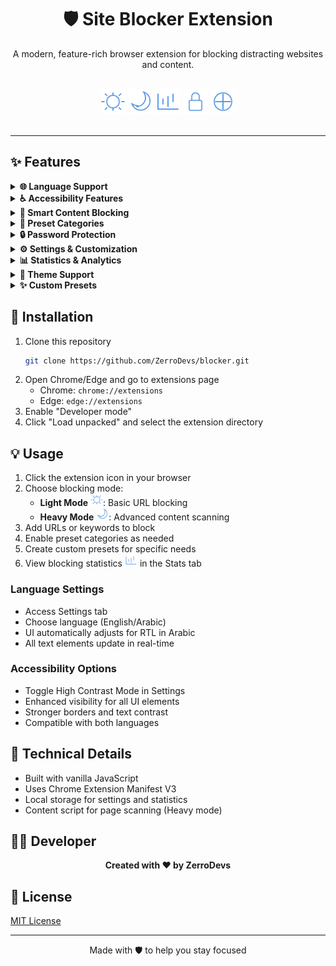 <div align="center">
	<h1>🛡️ Site Blocker Extension</h1>
	<p>A modern, feature-rich browser extension for blocking distracting websites and content.</p>
	<br>
	<div>
		<img src="Github/light-mode.svg" width="40" alt="Light Mode" title="Light Mode">
		<img src="Github/dark-mode.svg" width="40" alt="Dark Mode" title="Dark Mode">
		<img src="Github/stats.svg" width="40" alt="Statistics" title="Statistics">
		<img src="Github/lock.svg" width="40" alt="Security" title="Security">
		<img src="Github/custom.svg" width="40" alt="Custom Presets" title="Custom Presets">
	</div>
	<br>
</div>

---

## ✨ Features

<details>
<summary><b>🌐 Language Support</b></summary>

- Full English and Arabic language support
- RTL layout support for Arabic
- Real-time language switching
- Persistent language preferences
</details>

<details>
<summary><b>♿ Accessibility Features</b></summary>

- High Contrast Mode for better visibility
- Enhanced text and border contrast
- Proper color indicators
- RTL/LTR text direction support
</details>

<details>
<summary><b>🚫 Smart Content Blocking</b></summary>

- **Light Mode**: URL and search term blocking
- **Heavy Mode**: Full content scanning and embedded link detection
</details>

<details>
<summary><b>🎯 Preset Categories</b></summary>

- Adult Content Blocker
- Social Media Blocker
- Gaming Sites Blocker
- Gambling Sites Blocker
</details>

<details>
<summary><b>🔒 Password Protection</b></summary>

- Lock presets with password protection
- Prevent unauthorized changes
</details>

<details>
<summary><b>⚙️ Settings & Customization</b></summary>

- Language preferences (English/Arabic)
- High Contrast Mode toggle
- Theme customization
- Persistent user preferences
- Real-time preview of changes
</details>

<details>
<summary><b>📊 Statistics & Analytics</b></summary>

- Track blocked attempts
- View blocking patterns
- Top blocked sites analytics
- Category-wise statistics
</details>

<details>
<summary><b>🎨 Theme Support</b></summary>

- Light and Dark theme options
- High Contrast mode for accessibility
- Modern, clean interface
- Smooth theme transitions
</details>

<details>
<summary><b>✨ Custom Presets</b></summary>

- Create personalized blocking rules
- Combine keywords and domain rules
- Flexible rule management
</details>

## 🚀 Installation

1. Clone this repository
	 ```bash
	 git clone https://github.com/ZerroDevs/blocker.git
	 ```
2. Open Chrome/Edge and go to extensions page
	 - Chrome: `chrome://extensions`
	 - Edge: `edge://extensions`
3. Enable "Developer mode"
4. Click "Load unpacked" and select the extension directory

## 💡 Usage

1. Click the extension icon in your browser
2. Choose blocking mode:
   - **Light Mode** <img src="Github/light-mode.svg" width="20">: Basic URL blocking
   - **Heavy Mode** <img src="Github/dark-mode.svg" width="20">: Advanced content scanning
3. Add URLs or keywords to block
4. Enable preset categories as needed
5. Create custom presets for specific needs
6. View blocking statistics <img src="Github/stats.svg" width="20"> in the Stats tab

### Language Settings
- Access Settings tab
- Choose language (English/Arabic)
- UI automatically adjusts for RTL in Arabic
- All text elements update in real-time

### Accessibility Options
- Toggle High Contrast Mode in Settings
- Enhanced visibility for all UI elements
- Stronger borders and text contrast
- Compatible with both languages

## 🔧 Technical Details

- Built with vanilla JavaScript
- Uses Chrome Extension Manifest V3
- Local storage for settings and statistics
- Content script for page scanning (Heavy mode)

## 👨‍💻 Developer

<div align="center">
	<b>Created with ❤️ by ZerroDevs</b>
</div>

## 📝 License

[MIT License](https://github.com/ZerroDevs/BlockerExtinsion/blob/main/LICENSE)

---

<div align="center">
	Made with 🛡️ to help you stay focused
</div>
